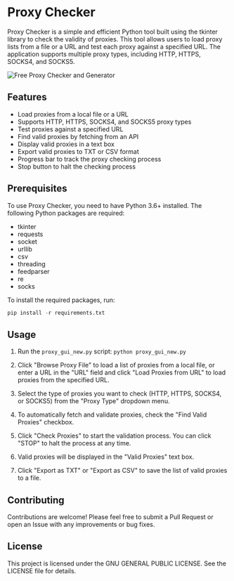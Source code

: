 # Proxy Checker
Proxy Checker is a simple and efficient Python tool built using the tkinter library to check the validity of proxies. This tool allows users to load proxy lists from a file or a URL and test each proxy against a specified URL. The application supports multiple proxy types, including HTTP, HTTPS, SOCKS4, and SOCKS5.

![Free Proxy Checker and Generator](https://i.ibb.co/82fQRfm/proxy-free-checker.png)

## Features
+ Load proxies from a local file or a URL
+ Supports HTTP, HTTPS, SOCKS4, and SOCKS5 proxy types
+ Test proxies against a specified URL
+ Find valid proxies by fetching from an API
+ Display valid proxies in a text box
+ Export valid proxies to TXT or CSV format
+ Progress bar to track the proxy checking process
+ Stop button to halt the checking process

## Prerequisites
To use Proxy Checker, you need to have Python 3.6+ installed. The following Python packages are required:
+ tkinter
+ requests
+ socket
+ urllib
+ csv
+ threading
+ feedparser
+ re
+ socks

To install the required packages, run:
```python
pip install -r requirements.txt
```

## Usage
1. Run the `proxy_gui_new.py` script:
```python proxy_gui_new.py```

2. Click "Browse Proxy File" to load a list of proxies from a local file, or enter a URL in the "URL" field and click "Load Proxies from URL" to load proxies from the specified URL.

3. Select the type of proxies you want to check (HTTP, HTTPS, SOCKS4, or SOCKS5) from the "Proxy Type" dropdown menu.

4. To automatically fetch and validate proxies, check the "Find Valid Proxies" checkbox.

5. Click "Check Proxies" to start the validation process. You can click "STOP" to halt the process at any time.

6. Valid proxies will be displayed in the "Valid Proxies" text box.

7. Click "Export as TXT" or "Export as CSV" to save the list of valid proxies to a file.

## Contributing
Contributions are welcome! Please feel free to submit a Pull Request or open an Issue with any improvements or bug fixes.

## License
This project is licensed under the GNU GENERAL PUBLIC LICENSE. See the LICENSE file for details.
